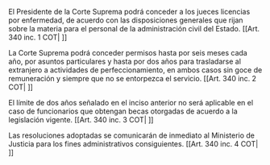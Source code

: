 El Presidente de la Corte Suprema podrá conceder a los jueces licencias por enfermedad, de acuerdo con las disposiciones generales que rijan sobre la materia para el personal de la administración civil del Estado. [[Art. 340 inc. 1 COT| ]]

La Corte Suprema podrá conceder permisos hasta por seis meses cada año, por asuntos particulares y hasta por dos años para trasladarse al extranjero a actividades de perfeccionamiento, en ambos casos sin goce de remuneración y siempre que no se entorpezca el servicio. [[Art. 340 inc. 2 COT| ]]

El límite de dos años señalado en el inciso anterior no será aplicable en el caso de funcionarios que obtengan becas otorgadas de acuerdo a la legislación vigente. [[Art. 340 inc. 3 COT| ]]

Las resoluciones adoptadas se comunicarán de inmediato al Ministerio de Justicia para los fines administrativos consiguientes. [[Art. 340 inc. 4 COT| ]]